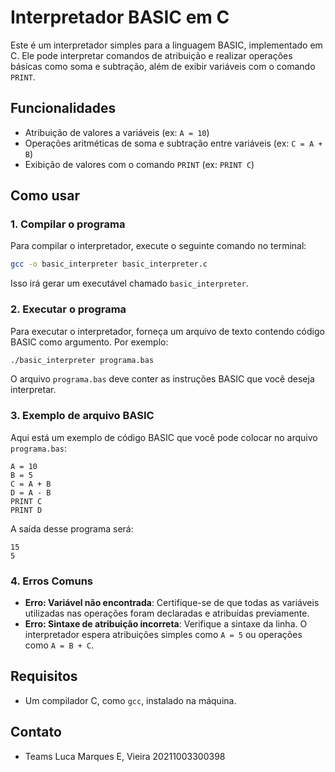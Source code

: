 # Interpretador BASIC em C

Este é um interpretador simples para a linguagem BASIC, implementado em C. Ele pode interpretar comandos de atribuição e realizar operações básicas como soma e subtração, além de exibir variáveis com o comando `PRINT`.

## Funcionalidades

- Atribuição de valores a variáveis (ex: `A = 10`)
- Operações aritméticas de soma e subtração entre variáveis (ex: `C = A + B`)
- Exibição de valores com o comando `PRINT` (ex: `PRINT C`)

## Como usar

### 1. Compilar o programa

Para compilar o interpretador, execute o seguinte comando no terminal:

```bash
gcc -o basic_interpreter basic_interpreter.c
```

Isso irá gerar um executável chamado `basic_interpreter`.

### 2. Executar o programa

Para executar o interpretador, forneça um arquivo de texto contendo código BASIC como argumento. Por exemplo:

```bash
./basic_interpreter programa.bas
```

O arquivo `programa.bas` deve conter as instruções BASIC que você deseja interpretar.

### 3. Exemplo de arquivo BASIC

Aqui está um exemplo de código BASIC que você pode colocar no arquivo `programa.bas`:

```
A = 10
B = 5
C = A + B
D = A - B
PRINT C
PRINT D
```

A saída desse programa será:

```
15
5
```

### 4. Erros Comuns

- **Erro: Variável não encontrada**: Certifique-se de que todas as variáveis utilizadas nas operações foram declaradas e atribuídas previamente.
- **Erro: Sintaxe de atribuição incorreta**: Verifique a sintaxe da linha. O interpretador espera atribuições simples como `A = 5` ou operações como `A = B + C`.

## Requisitos

- Um compilador C, como `gcc`, instalado na máquina.

## Contato

- Teams Luca Marques E, Vieira 20211003300398